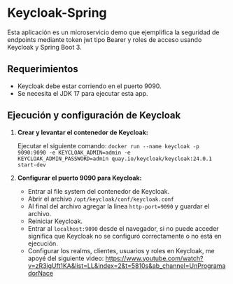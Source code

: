 # Keycloak-Spring
Esta aplicación es un microservicio demo que ejemplifica la seguridad de endpoints mediante token jwt tipo Bearer y roles de acceso usando Keycloak y Spring Boot 3.

## Requerimientos
* Keycloak debe estar corriendo en el puerto 9090.
* Se necesita el JDK 17 para ejecutar esta app.

## Ejecución y configuración de Keycloak
1. **Crear y levantar el contenedor de Keycloak:**

    Ejecutar el siguiente comando: `docker run --name keycloak -p 9090:9090 -e KEYCLOAK_ADMIN=admin -e   KEYCLOAK_ADMIN_PASSWORD=admin quay.io/keycloak/keycloak:24.0.1 start-dev`

2. **Configurar el puerto 9090 para Keycloak:**

    * Entrar al file system del contenedor de Keycloak.
    * Abrir el archivo `/opt/keycloak/conf/keycloak.conf`
    * Al final del archivo agregar la linea `http-port=9090` y guardar el archivo.
    * Reiniciar Keycloak.
    * Entrar al `localhost:9090` desde el navegador, si no puede acceder significa que Keycloak no se configuró correctamente o no está en ejecución.
    * Configurar los realms, clientes, usuarios y roles en Keycloak, me apoyé del siguiente video: https://www.youtube.com/watch?v=zR3igUft1KA&list=LL&index=2&t=5810s&ab_channel=UnProgramadorNace